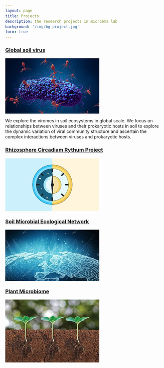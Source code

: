 ```yaml
---
layout: page
title: Projects
description: the research projects in microbma lab
background: '/img/bg-project.jpg'
form: true
---
```


### [Global soil virus](/project/gsv.md)

<img src="project/phages.jpg" width="300" align="middle"> 

We explore the viromes in soil ecosystems in global scale. We focus on relationships between viruses and their prokaryotic hosts in soil to explore the dynamic variation of viral community structure and ascertain the complex interactions between viruses and prokaryotic hosts.

### [Rhizosphere Circadiam Rythum Project](/project/rcr.md)
<img src="project/clock.jpg" width="300" align="middle">


### [Soil Microbial Ecological Network](/project/network.md)
<img src="project/network.jpg" width="300" align="middle">

### [Plant Microbiome](/project/plant.md)
<img src="project/plant.jpg" width="300" align="middle">

